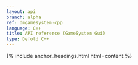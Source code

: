 ```yaml
---
layout: api
branch: alpha
ref: dmgamesystem-cpp
language: C++
title: API reference (GameSystem Gui)
type: Defold C++
---
```

{% include anchor_headings.html html=content %}